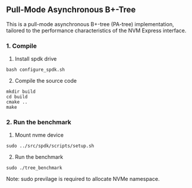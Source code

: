 ## Pull-Mode Asynchronous B+-Tree
This is a pull-mode asynchronous B+-tree (PA-tree) implementation, tailored to the performance characteristics of the NVM Express interface.

### 1. Compile

1. Install spdk drive

```
bash configure_spdk.sh
```

2. Compile the source code

```
mkdir build
cd build
cmake ..
make
```

### 2. Run the benchmark

1. Mount nvme device
```
sudo ../src/spdk/scripts/setup.sh
```

2. Run the benchmark
```
sudo ./tree_benchmark
```

Note: sudo previlage is required to allocate NVMe namespace.
